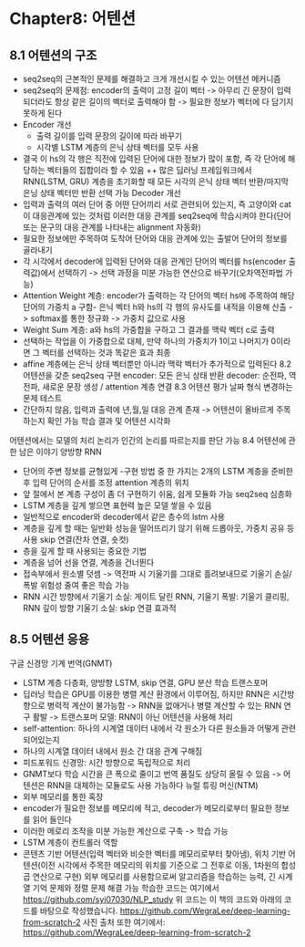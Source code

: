 # Chapter8: 어텐션
## 8.1 어텐션의 구조
- seq2seq의 근본적인 문제를 해결하고 크게 개선시킬 수 있는 어텐션 메커니즘
- seq2seq의 문제점: encoder의 출력이 고정 길이 벡터 -> 아무리 긴 문장이 입력되더라도 항상 같은 길이의 벡터로 출력해야 함 -> 필요한 정보가 벡터에 다 담기지 못하게 된다
- Encoder 개선
    - 출력 길이를 입력 문장의 길이에 따라 바꾸기
    - 시각별 LSTM 계층의 은닉 상태 벡터를 모두 사용
- 결국 이 hs의 각 행은 직전에 입력된 단어에 대한 정보가 많이 포함, 즉 각 단어에 해당하는 벡터들의 집합이라 할 수 있음
++ 많은 딥러닝 프레임워크에서 RNN(LSTM, GRU) 계층을 초기화할 때 모든 시각의 은닉 상태 벡터 반환/마지막 은닝 상태 벡터만 반환 선택 가능
Decoder 개선
- 입력과 출력의 여러 단어 중 어떤 단어끼리 서로 관련되어 있는지, 즉 고양이와 cat이 대응관계에 있는 것처럼 이러한 대응 관계를 seq2seq에 학습시켜야 한다(단어 또는 문구의 대응 관계를 나타내는 alignment 자동화)
- 필요한 정보에만 주목하여 도착어 단어와 대응 관계에 있는 출발어 단어의 정보를 골라내기
- 각 시각에서 decoder에 입력된 단어와 대응 관계인 단어의 벡터를 hs(encoder 출력값)에서 선택하기 -> 선택 과정을 미분 가능한 연산으로 바꾸기(오차역전파법 가능)
- Attention Weight 계층: encoder가 출력하는 각 단어의 벡터 hs에 주목하여 해당 단어의 가중치 a 구함- 은닉 벡터 h와 hs의 각 행의 유사도를 내적을 이용해 산출 -> softmax를 통한 정규화 -> 가중치 값으로 사용
- Weight Sum 계층: a와 hs의 가중합을 구하고 그 결과를 맥락 벡터 c로 출력
- 선택하는 작업을 이 가중합으로 대체, 만약 하나의 가중치가 1이고 나머지가 0이라면 그 벡터를 선택하는 것과 똑같은 효과
최종
- affine 계층에는 은닉 상태 벡터뿐만 아니라 맥락 벡터가 추가적으로 입력된다
8.2 어텐션을 갖춘 seq2seq 구현
encoder: 모든 은닉 상태 반환
decoder: 순전파, 역전파, 새로운 문장 생성 / attention 계층 연결
8.3 어텐션 평가
날짜 형식 변경하는 문제 테스트
- 간단하지 않음, 입력과 출력에 년,월,일 대응 관계 존재 -> 어텐션이 올바르게 주목하는지 확인 가능
학습 결과 및 어텐션 시각화

어텐션에서는 모델의 처리 논리가 인간의 논리를 따르는지를 판단 가능
8.4 어텐션에 관한 남은 이야기
양방향 RNN
- 단어의 주변 정보를 균형있게
-구현 방법 중 한 가지는 2개의 LSTM 계층을 준비한 후 입력 단어의 순서를 조정
attention 계층의 위치
- 앞 절에서 본 계층 구성이 좀 더 구현하기 쉬움, 쉽게 모듈화 가능
seq2seq 심층화
- LSTM 계층을 깊게 쌓으면 표현력 높은 모델 쌓을 수 있음
- 일반적으로 encoder와 decoder에서 같은 층수의 lstm 사용
- 계층을 깊게 할 때는 일반화 성능을 떨어뜨리기 않기 위해 드롭아웃, 가중치 공유 등 사용
skip 연결(잔차 연결, 숏컷)
- 층을 깊게 할 때 사용되는 중요한 기법
- 계층을 넘어 선을 연결, 계층을 건너뛴다
- 접속부에서 원소별 덧셈 -> 역전파 시 기울기를 그대로 흘려보내므로 기울기 손실/폭발 위험성 줄여 좋은 학습 가능
- RNN 시간 방향에서 기울기 소실: 게이트 달린 RNN, 기울기 폭발: 기울기 클리핑, RNN 깊이 방향 기울기 소실: skip 연결 효과적

## 8.5 어텐션 응용
구글 신경망 기계 번역(GNMT)
- LSTM 계층 다층화, 양방향 LSTM, skip 연결, GPU 분산 학습
트랜스포머
- 딥러닝 학습은 GPU를 이용한 병렬 계산 환경에서 이루어짐, 하지만 RNN은 시간방향으로 병력적 계산이 불가능함
-> RNN을 없애거나 병렬 계산할 수 있는 RNN 연구 활발
-> 트랜스포머 모델: RNN이 아닌 어텐션을 사용해 처리
- self-attention: 하나의 시계열 데이터 내에서 각 원소가 다른 원소들과 어떻게 관련되어있는지
- 하나의 시계열 데이터 내에서 원소 간 대응 관계 구해짐
- 피드포워드 신경망: 시간 방향으로 독립적으로 처리
- GNMT보다 학습 시간을 큰 폭으로 줄이고 번역 품질도 상당히 올릴 수 있음
-> 어텐션은 RNN을 대체하는 모듈로도 사용 가능하다
뉴럴 튜링 머신(NTM)
- 외부 메모리를 통한 혹장
- encoder가 필요한 정보를 메모리에 적고, decoder가 메모리로부터 필요한 정보를 읽어 들인다
- 이러한 메로리 조작을 미분 가능한 계산으로 구축 -> 학습 가능
- LSTM 계층이 컨트롤러 역할
- 콘텐츠 기반 어텐션(입력 벡터와 비슷한 벡터를 메모리로부터 찾아냄), 위치 기반 어텐션(이전 시각에서 주목한 메모리의 위치를 기준으로 그 전후로 이동, 1차원의 합성곱 연산으로 구현)
외부 메모리를 사용함으로써 알고리즘을 학습하는 능력, 긴 시계열 기억 문제와 정렬 문제 해결 가능
학습한 코드는 여기에서
https://github.com/syi07030/NLP_study
위 코드는 이 책의 코드와 아래의 코드를 바탕으로 작성했습니다.
https://github.com/WegraLee/deep-learning-from-scratch-2
사진 출처 또한 여기에서: https://github.com/WegraLee/deep-learning-from-scratch-2
